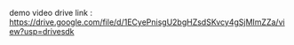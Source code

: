 
demo video drive link : [https://drive.google.com/file/d/1ECyePnisgU2bgHZsdSKvcy4gSjMImZZa/view?usp=drivesdk
](url)
